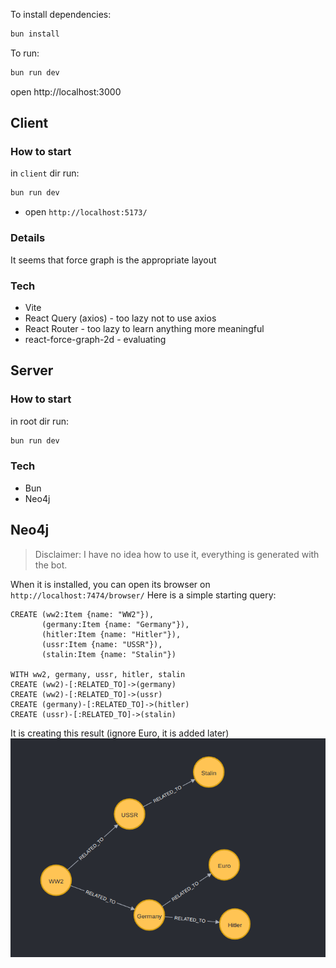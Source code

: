To install dependencies:

```sh
bun install
```

To run:

```sh
bun run dev
```

open http://localhost:3000

## Client

### How to start

in `client` dir run:

```bash
bun run dev
```

- open `http://localhost:5173/`

### Details
It seems that force graph is the appropriate layout

### Tech

- Vite
- React Query (axios) - too lazy not to use axios
- React Router - too lazy to learn anything more meaningful
- react-force-graph-2d - evaluating

## Server

### How to start

in root dir run:

```bash
bun run dev
```

### Tech

- Bun
- Neo4j

## Neo4j

> Disclaimer: I have no idea how to use it, everything is generated with the bot.

When it is installed, you can open its browser on `http://localhost:7474/browser/`
Here is a simple starting query:

```cypher
CREATE (ww2:Item {name: "WW2"}),
       (germany:Item {name: "Germany"}),
       (hitler:Item {name: "Hitler"}),
       (ussr:Item {name: "USSR"}),
       (stalin:Item {name: "Stalin"})

WITH ww2, germany, ussr, hitler, stalin
CREATE (ww2)-[:RELATED_TO]->(germany)
CREATE (ww2)-[:RELATED_TO]->(ussr)
CREATE (germany)-[:RELATED_TO]->(hitler)
CREATE (ussr)-[:RELATED_TO]->(stalin)
```

It is creating this result (ignore Euro, it is added later)
![Alt text](static/neo4j_simple.png)
